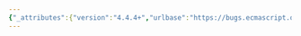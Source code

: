 ```yaml
---
{"_attributes":{"version":"4.4.4+","urlbase":"https://bugs.ecmascript.org/","maintainer":"dherman@mozilla.com"},"bug":{"bug_id":2283,"creation_ts":"2013-11-14 10:36:00 -0800","short_desc":"21.1.3.17: upright \"R\"","delta_ts":"2014-01-27 10:05:07 -0800","product":"Draft for 6th Edition","component":"editorial issue","version":"Rev 21: November 8, 2013 Draft","rep_platform":"All","op_sys":"All","bug_status":"RESOLVED","resolution":"FIXED","priority":"Normal","bug_severity":"normal","everconfirmed":true,"reporter":{"uid":"jmdyck","name":"Michael Dyck"},"assigned_to":{"uid":"allen","name":"Allen Wirfs-Brock"},"long_desc":[{"commentid":6746,"comment_count":0,"who":{"uid":"jmdyck","name":"Michael Dyck"},"bug_when":"2013-11-14 10:36:05 -0800","thetext":"In 21.1.3.17 \"String.prototype.split (separator, limit)\",\nstep 12 says:\n    ReturnIfAbrupt(R).\nwhere 'R' is in an upright fonot.\n\nChange it to an italic font."},{"commentid":6755,"comment_count":1,"who":{"uid":"allen","name":"Allen Wirfs-Brock"},"bug_when":"2013-11-14 11:09:44 -0800","thetext":"fixed in rev22 editor's draft"},{"commentid":7093,"comment_count":2,"who":{"uid":"allen","name":"Allen Wirfs-Brock"},"bug_when":"2014-01-27 10:05:07 -0800","thetext":"fixed in Rev22 (January 20, 2013) release"}]}}
---
```

